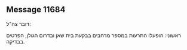 ## Message 11684

דובר צה"ל: 

ראשוני: הופעלו התרעות במספר מרחבים בבקעת בית שאן ובדרום הגולן, הפרטים בבדיקה.

